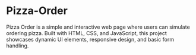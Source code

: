 # Pizza-Order
Pizza Order is a simple and interactive web page where users can simulate ordering pizza. Built with HTML, CSS, and JavaScript, this project showcases dynamic UI elements, responsive design, and basic form handling.
